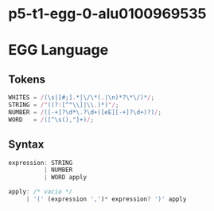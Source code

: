 # p5-t1-egg-0-alu0100969535 <!-- omit in toc -->


# EGG Language

## Tokens
```js
WHITES = /(\s|[#;].*|\/\*(.|\n)*?\*\/)*/;
STRING = /"((?:[^"\\]|\\.)*)"/;
NUMBER = /([-+]?\d*\.?\d+([eE][-+]?\d+)?)/;
WORD   = /([^\s(),"]+)/;
```

## Syntax
```js
expression: STRING
          | NUMBER
          | WORD apply 

apply: /* vacio */
     | '(' (expression ',')* expression? ')' apply
```
